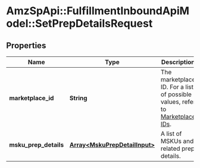 # AmzSpApi::FulfillmentInboundApiModel::SetPrepDetailsRequest

## Properties
Name | Type | Description | Notes
------------ | ------------- | ------------- | -------------
**marketplace_id** | **String** | The marketplace ID. For a list of possible values, refer to [Marketplace IDs](https://developer-docs.amazon.com/sp-api/docs/marketplace-ids). | 
**msku_prep_details** | [**Array&lt;MskuPrepDetailInput&gt;**](MskuPrepDetailInput.md) | A list of MSKUs and related prep details. | 

